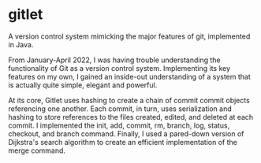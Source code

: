 # gitlet
A version control system mimicking the major features of git, implemented in Java.

From January-April 2022, I was having trouble understanding the functionality of Git as a version control system. Implementing its key features on my own, I gained an inside-out understanding of a system that is actually quite simple, elegant and powerful. 

At its core, Gitlet uses hashing to create a chain of commit commit objects referencing one another. Each commit, in turn, uses serialization and hashing to store references to the files created, edited, and deleted at each commit. I implemented the init, add, commit, rm, branch, log, status, checkout, and branch command. Finally, I used a pared-down version of Dijkstra's search algorithm to create an efficient implementation of the merge command.
